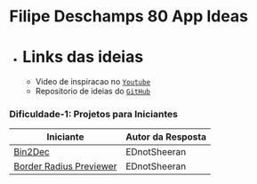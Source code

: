 # Filipe Deschamps 80 App Ideas

* # Links das ideias
  * Video de inspiracao no [`Youtube`](https://www.youtube.com/watch?v=H4CCPaYLTWg)
  * Repositorio de ideias do [`GitHub`](https://github.com/florinpop17/app-ideas)

### Dificuldade-1: Projetos para Iniciantes
| Iniciante                                                        | Autor da Resposta |
| ---------------------------------------------------------------- | ----------------- |
| [Bin2Dec](./MD/Bin2Dec-App.md)                             | EDnotSheeran |
| [Border Radius Previewer](./MD/Border-Radius-Previewer.md) | EDnotSheeran |
